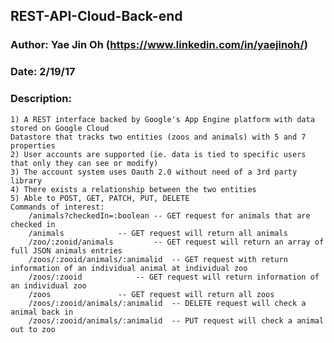 ## REST-API-Cloud-Back-end
### Author: Yae Jin Oh (https://www.linkedin.com/in/yaejinoh/)
### Date: 2/19/17
### Description:	 
	1) A REST interface backed by Google's App Engine platform with data stored on Google Cloud  
	Datastore that tracks two entities (zoos and animals) with 5 and 7 properties  
	2) User accounts are supported (ie. data is tied to specific users that only they can see or modify)  
	3) The account system uses Oauth 2.0 without need of a 3rd party library  
	4) There exists a relationship between the two entities  
	5) Able to POST, GET, PATCH, PUT, DELETE  
	Commands of interest:  
		/animals?checkedIn=:boolean	-- GET request for animals that are checked in  
		/animals			-- GET request will return all animals  
		/zoo/:zooid/animals 		-- GET request will return an array of full JSON animals entries  
		/zoos/:zooid/animals/:animalid	-- GET request with return information of an individual animal at individual zoo  
		/zoos/:zooid 			-- GET request will return information of an individual zoo  
		/zoos 				-- GET request will return all zoos  
		/zoos/:zooid/animals/:animalid 	-- DELETE request will check a animal back in  
		/zoos/:zooid/animals/:animalid 	-- PUT request will check a animal out to zoo  
		
